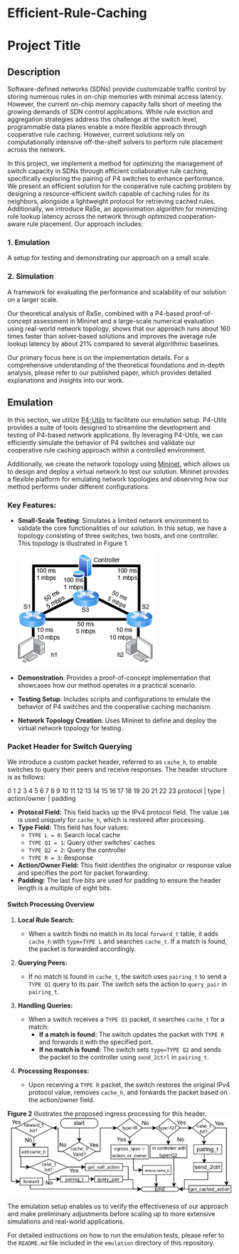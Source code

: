 # Efficient-Rule-Caching
# Project Title

## Description

Software-defined networks (SDNs) provide customizable traffic control by storing numerous rules in on-chip memories with minimal access latency. However, the current on-chip memory capacity falls short of meeting the growing demands of SDN control applications. While rule eviction and aggregation strategies address this challenge at the switch level, programmable data planes enable a more flexible approach through cooperative rule caching. However, current solutions rely on computationally intensive off-the-shelf solvers to perform rule placement across the network.

In this project, we implement a method for optimizing the management of switch capacity in SDNs through efficient collaborative rule caching, specifically exploring the pairing of P4 switches to enhance performance. We present an efficient solution for the cooperative rule caching problem by designing a resource-efficient switch capable of caching rules for its neighbors, alongside a lightweight protocol for retrieving cached rules. Additionally, we introduce RaSe, an approximation algorithm for minimizing rule lookup latency across the network through optimized cooperation-aware rule placement. Our approach includes:

### 1. Emulation
A setup for testing and demonstrating our approach on a small scale.

### 2. Simulation
A framework for evaluating the performance and scalability of our solution on a larger scale.

Our theoretical analysis of RaSe, combined with a P4-based proof-of-concept assessment in Mininet and a large-scale numerical evaluation using real-world network topology, shows that our approach runs about 160 times faster than solver-based solutions and improves the average rule lookup latency by about 21% compared to several algorithmic baselines.

Our primary focus here is on the implementation details. For a comprehensive understanding of the theoretical foundations and in-depth analysis, please refer to our published paper, which provides detailed explanations and insights into our work.
## Emulation

In this section, we utilize [P4-Utils](https://nsg-ethz.github.io/p4-utils/introduction.html) to facilitate our emulation setup. P4-Utils provides a suite of tools designed to streamline the development and testing of P4-based network applications. By leveraging P4-Utils, we can efficiently simulate the behavior of P4 switches and validate our cooperative rule caching approach within a controlled environment.

Additionally, we create the network topology using [Mininet](http://mininet.org/), which allows us to design and deploy a virtual network to test our solution. Mininet provides a flexible platform for emulating network topologies and observing how our method performs under different configurations.

### Key Features:
- **Small-Scale Testing**: Simulates a limited network environment to validate the core functionalities of our solution. In this setup, we have a topology consisting of three switches, two hosts, and one controller. This topology is illustrated in Figure 1.

   ![Figure 1: Network Topology](images/figure1.jpg)

- **Demonstration**: Provides a proof-of-concept implementation that showcases how our method operates in a practical scenario.
- **Testing Setup**: Includes scripts and configurations to emulate the behavior of P4 switches and the cooperative caching mechanism.
- **Network Topology Creation**: Uses Mininet to define and deploy the virtual network topology for testing.

### Packet Header for Switch Querying

We introduce a custom packet header, referred to as `cache_h`, to enable switches to query their peers and receive responses. The header structure is as follows:


0 1 2 3 4 5 6 7 8 9 10 11 12 13 14 15 16 17 18 19 20 21 22 23
protocol | type | action/owner | padding


- **Protocol Field:** This field backs up the IPv4 protocol field. The value `146` is used uniquely for `cache_h`, which is restored after processing.
- **Type Field:** This field has four values:
  - `TYPE L = 0`: Search local cache
  - `TYPE Q1 = 1`: Query other switches' caches
  - `TYPE Q2 = 2`: Query the controller
  - `TYPE R = 3`: Response
- **Action/Owner Field:** This field identifies the originator or response value and specifies the port for packet forwarding.
- **Padding:** The last five bits are used for padding to ensure the header length is a multiple of eight bits.

#### Switch Processing Overview

1. **Local Rule Search:**
   - When a switch finds no match in its local `forward_t` table, it adds `cache_h` with `type=TYPE L` and searches `cache_t`. If a match is found, the packet is forwarded accordingly.

2. **Querying Peers:**
   - If no match is found in `cache_t`, the switch uses `pairing_t` to send a `TYPE Q1` query to its pair. The switch sets the action to `query_pair` in `pairing_t`.

3. **Handling Queries:**
   - When a switch receives a `TYPE Q1` packet, it searches `cache_t` for a match:
     - **If a match is found:** The switch updates the packet with `TYPE R` and forwards it with the specified port.
     - **If no match is found:** The switch sets `type=TYPE Q2` and sends the packet to the controller using `send_2ctrl` in `pairing_t`.

4. **Processing Responses:**
   - Upon receiving a `TYPE R` packet, the switch restores the original IPv4 protocol value, removes `cache_h`, and forwards the packet based on the action/owner field.

**Figure 2** illustrates the proposed ingress processing for this header.
![Figure 2: Flow Chart](images/figure2.jpg)

The emulation setup enables us to verify the effectiveness of our approach and make preliminary adjustments before scaling up to more extensive simulations and real-world applications.

For detailed instructions on how to run the emulation tests, please refer to the `README.md` file included in the `emulation` directory of this repository.



